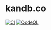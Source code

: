 # kandb.co

[![CI](https://github.com/brianespinosa/kandb.co/actions/workflows/ci.yml/badge.svg)](https://github.com/brianespinosa/kandb.co/actions/workflows/ci.yml)
[![CodeQL](https://github.com/brianespinosa/kandb.co/actions/workflows/codeql.yml/badge.svg)](https://github.com/brianespinosa/kandb.co/actions/workflows/codeql.yml)
